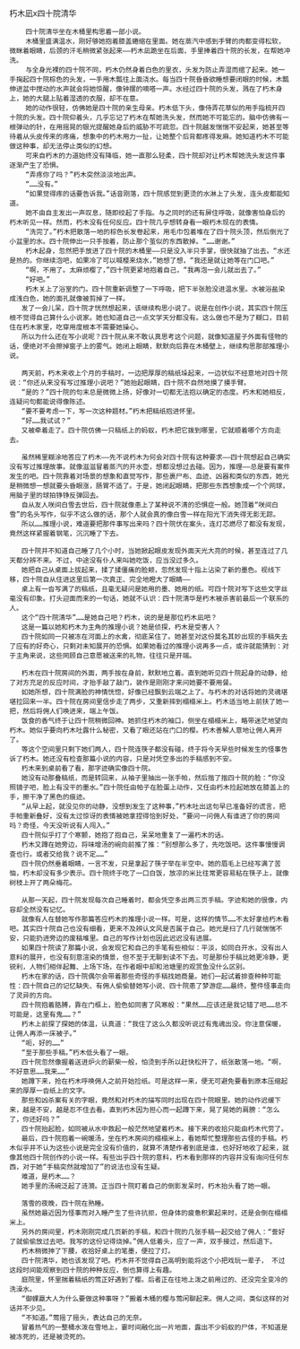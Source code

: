 朽木凪x四十院清华

        四十院清华坐在木桶里构思着一部小说。
        木桶里盛满温水，刚好够她抱着膝盖蜷缩在里面。她在蒸汽中感到手臂的肉都变得松软，微眯着眼睛，后颈的汗毛稍微紧张起来——朽木凪跪坐在后面，手里捧着四十院的长发，在帮她冲洗。
        与全身光裸的四十院不同，朽木仍然身着白色的里衣，头发为防止弄湿而绾了起来。她一手掬起四十院棕色的头发，一手用木瓢往上面浇水。每当四十院昏昏欲睡想要闭眼的时候，木瓢伸进盆中搅动的水声就会将她惊醒，像钟摆的嘀嗒一声。水经过四十院的头发，溅在了朽木身上，她的大腿上贴着湿透的衣服，却不在意。
        她的动作很轻，仿佛她是四十院的亲生母亲。朽木低下头，像侍弄花草似的用手指梳开四十院的头发。四十院仰着头，几乎忘记了朽木在帮她洗头发，然而她不可能忘的。脑中仿佛有一根弹动的针，在用摇晃的银光提醒她身后的威胁不可疏忽。四十院越发惴惴不安起来，她甚至等待着从头皮传来的疼痛，想象中的朽木用力一扯，让她整个后背都疼得发麻。她知道朽木不可能做这种事，却无法停止类似的幻想。
        可来自朽木的力道始终没有降临，她一直那么轻柔，四十院却对让朽木帮她洗头发这件事逐渐产生了恐惧。
        “弄疼你了吗？”朽木突然淡淡地出声。
        “……没有。”
        “如果觉得疼的话要告诉我。”话音刚落，四十院感觉到更烫的水淋上了头发，连头皮都能知道。
        她不由自主发出一声叹息，随即绞起了手指。与之同时的还有屏住呼吸，就像害怕身后的朽木听见一样。然而，朽木没有任何反应。四十院几乎想转身看一眼朽木现在的表情。
        “洗完了。”朽木把散落一地的棕色长发卷起来，用毛巾包着堆在了四十院头顶，然后倒光了小盆里的水。四十院伸出一只手按着，防止那个茧似的东西散掉。“……谢谢。”
        朽木起身，忽然把手放进了四十院的木桶里——只是没入半只手掌，很快就抽了出去。“水还是热的。你继续泡吧，如果冷了可以喊樱来烧水，”她想了想，“我还是就让她等在门口吧。”
        “啊，不用了。太麻烦樱了，”四十院更紧地抱着自己，“我再泡一会儿就出去了。”
        “好吧。”
        朽木关上了浴室的门。四十院重新调整了一下呼吸，把下半张脸没进温水里。水被浴盐染成浅白色，她的面孔就像被剪掉了一样。
       发了一会儿呆，四十院才恍然想起来，该继续构思小说了。说是在创作小说，其实四十院压根不觉得自己算什么小说家。她也知道自己一点文学天分都没有。这么做也不是为了糊口，目前住在朽木家里，吃穿用度根本不需要她操心。
       所以为什么还在写小说呢？四十院从来不敢认真思考这个问题，就像知道屋子外面有怪物的话，便绝对不会擦掉窗子上的雾气。她闭上眼睛，默默向后靠在木桶壁上，继续构思那部推理小说。
       
       两天前，朽木来收上个月的手稿时，一边把厚厚的稿纸垛起来，一边状似不经意地对四十院说：“你还从来没有写过推理小说吧？”她抬起眼睛，四十院不自然地摸了摸手臂。
       “是的？”四十院的句末总是微微上扬，好像对一切都无法抱以确定的态度。朽木和她相反，连疑问句都能说得像陈述。
       “要不要考虑一下，写一次这种题材。”朽木把稿纸抱进怀里。
       “好……我试试？”
       又被牵着走了。四十院仿佛一只稿纸上的蚂蚁，朽木把它拨到哪里，它就顺着哪个方向走去。
       
       虽然稀里糊涂地答应了朽木——先不说朽木为何会对四十院有这种要求——四十院想起自己确实没有写过推理故事。就像滋滋冒着蒸汽的开水壶，想都没想过去碰。因为，推理——总是要有案件发生的吧。四十院靠着对场景的想象和直觉写作，那些裹尸布、血迹、凶器和类似的东西，她光是稍微想一想就要头昏眼涨，肠胃不适了。于是，她闭起眼睛，把那些东西想象成一个个网球，用脑子里的球拍铮铮反弹回去。
       自从友人咲间白雪去世后，四十院就像患上了某种说不清的恐惧症一般。她顶着“咲间白雪”的名头写作，似乎不这么做的话，那个人就会真的像白雪一样在阳光下消失得无影无踪。
       所以……推理小说，难道要把那件事写出来吗？四十院伏在案头，连灯芯燃尽了都没有发现，竟然这样紧握着钢笔，沉沉睡了下去。
       
       四十院并不知道自己睡了几个小时，当她掀起眼皮发现外面天光大亮的时候，甚至连过了几天都分辨不来。不过，中途没有仆人来叫她吃饭，应当没过多久。
       她把自己从桌面上拔起来，揉了揉僵痛的脸颊，忽然发现十指上沾染了新的墨色。视线下移，四十院自从住进这里后第一次真正、完全地瞪大了眼睛——
       桌上有一沓写满了的稿纸，且毫无疑问是她用的墨、她用的纸。可四十院对写下这些文字丝毫没有印象。打头迎面而来的一句话，她就不认识：四十院清华是朽木被杀害前最后一个联系的人。
       这个“四十院清华”……是她自己吧？朽木，说的是是那位朽木凪吧？
       这是一篇以她和朽木为主角的推理小说？她是侦探，朽木是受害人？
       四十院如同一只被冻在河面上的水禽，彻底呆住了。她甚至对这份莫名其妙出现的手稿失去了应有的好奇心，只剩对未知展开的恐惧。如果她看过的推理小说再多一点，或许就能猜到：对于主角来说，这些罔顾自己意愿被送来的礼物，往往只是开端。
       
       朽木在四十院房间的外面，两手按在身前，默默地立着。直到她听见四十院起身的动静，给了对方充足的反应时间，才抬手敲了敲门，装作是刚刚才来问她要不要用餐。
       如她所想，四十院满脸的神情恍惚，好像已经飘到云端之上了。与朽木的对话将她的灵魂堪堪拉回来一半。四十院在房间里信步走了两步，又重新摔到榻榻米上。朽木适当地上前扶了她一把，然后将佣人们唤进来，端上午饭。
       饭食的香气终于让四十院稍微回神。她抓住朽木的袖口，侧坐在榻榻米上，略带迷茫地望向朽木。她似乎要向朽木吐露什么秘密，又看了眼还站在门口的樱。朽木善解人意地让佣人离开了。
       等这个空间里只剩下她们两人，四十院连筷子都没有碰，终于将今天早些时候发生的怪事告诉了朽木。她还没有检查那篇小说的内容，只是对凭空多出的手稿感到不安。
       朽木来到桌前看了看，那字迹确实像四十院。
       她没有动那叠稿纸，而是转回来，从袖子里抽出一张手帕，然后揩了揩四十院的脸：“你没照镜子吧，脸上有没干的墨水。”四十院任由帕子在脸蛋上动作，又任由朽木捡起她放在膝盖上的手，擦干净了黑色的痕迹。
       “从早上起，就没见你的动静，没想到发生了这种事，”朽木吐出这句早已准备好的谎言，把手帕重新叠好，没有太过惊讶的表情被她拿捏得恰到好处，“要问一问佣人有谁进了你的房间吗？奇怪，今天没听说有人闯入。”
       四十院似乎打了个寒颤，她抱了抱自己，呆呆地重复了一遍朽木的话。
       朽木又蹲在她旁边，将味增汤的碗向前推了推：“别想那么多了，先吃饭吧。这件事慢慢调查也行。或者交给我？说不定……”
       四十院仍然垂着眼睛，一言不发，只是拿起了筷子举在半空中。她的眉毛上已经写满了苦恼，朽木却没有多少表示。四十院终于吃了一口白饭，放凉的米比往常更容易粘在筷子上，就像树枝上开了两朵梅花。
       
       从那一天起，四十院发现每次自己睡着时，都会凭空多出两三页手稿。字迹和她的很像，内容却全然没有记忆。
       就像有人在替她写作那篇答应朽木的推理小说一样。可是，这样的情节……不太好拿给朽木看吧。其实四十院自己也没有细看，更来不及辨认文风是否属于自己。她光是扫了几行就惴惴不安，只能扔进旁边的废稿堆里。自己的写作计划也因此迟迟没有进展。
       如果四十院读了那篇小说，会发现它和自己的手笔有些相似：平淡，如同白开水，没有出人意料的展开，也没有刻意渲染的情景，但不至于无聊到读不下去。可是那份手稿比她更冷静，更锐利，人物们相伴起舞、上场下场，在作者眼中却和池塘里的观赏鱼没什么区别。
       朽木在家的话，四十院偶尔会带着那些奇怪的手稿找她商量。她们一起试着排查种种可能性：四十院自己的记忆缺失、有佣人偷偷替她写小说、四十院患了梦游症……最终，整件怪事走向了灵异的方向。
       四十院抱着胳膊，靠在门框上，脸色如同害了风寒般：“果然……应该还是我记错了吧……总不可能是，这里有鬼……？”
       朽木上前探了探她的体温，认真道：“我住了这么久都没听说过有鬼魂出没。你注意保暖，让佣人再添一床被子。”
       “呃，好的……”
       “至于那些手稿。”朽木低头看了一眼。
       四十院忽然像握着送进炉火的薪柴一般，怕烫到手所以赶快松开了，纸张散落一地。“啊，不好意思……我来……”
       她蹲下来，抢在朽木呼唤佣人之前开始捡纸。可是这样一来，便无可避免要看到原本压缩起来的厚厚一沓纸上的文字。
       那些和凶杀案有关的字眼，竟然和对朽木的描写同时出现在四十院眼里。她的动作迟缓下来，越是不安，越是忍不住去看。直到朽木因为担心而一起蹲下来，晃了晃她的肩膀：“怎么了，你还好吗？”
       四十院抬起脸，如同被从水中救起一般茫然地望着朽木。接下来的收拾只能由朽木代劳了。
       最后，四十院抱着一碗暖汤，坐在朽木房间的榻榻米上，看她帮忙整理那些古怪的手稿。朽木似乎并不认为这些小说是完全没有价值的，就算不清楚作者到底是谁，也好好地收了起来，就像其他四十院创作的小说一样。有些出乎四十院的意料，朽木看到那样的内容并没有询问任何东西，对于她“手稿突然就增加了”的说法也没有生疑。
       难道，是朽木……？
       她手里的汤碗泛起了涟漪。正当四十院盯着自己的倒影发呆时，朽木抬头看了她一眼。
       
       落雪的夜晚，四十院在熟睡。
       虽然她最近因为怪事而对入睡产生了些许抗拒，但身体的疲惫积累起来时，还是会倒在榻榻米上。
       另外的房间里，朽木刚刚完成几页新的手稿，和四十院的几张手稿一起交给了佣人：“誊好了就偷偷放过去吧。我写的这份记得烧掉。”佣人低着头，应了一声，双手接过，然后退下。
       朽木稍微抻了下腰，收拾好桌上的笔墨，便拉了灯。
       四十院清华，她也该发现了吧。朽木并不觉得自己高明到能将这个小把戏玩一辈子， 不过这段时间能观察到四十院的种种反应，倒也算得上有趣。
       庭院里，怀里揣着稿纸的莺正好遇到了樱。后者正在往地上泼之前用过的、还没完全变冷的洗澡水。
       “御蜾蠃大人为什么要做这种事呀？”搬着木桶的樱与莺闲聊起来。佣人之间，类似这样的对话并不少见。
       “不知道。”莺摇了摇头，表达自己的无奈。
       冒着热气的一整桶水泼在雪地上，霎时间融化出一片地面，露出不少蚂蚁的尸体，不知道是被冻死的，还是被烫死的。